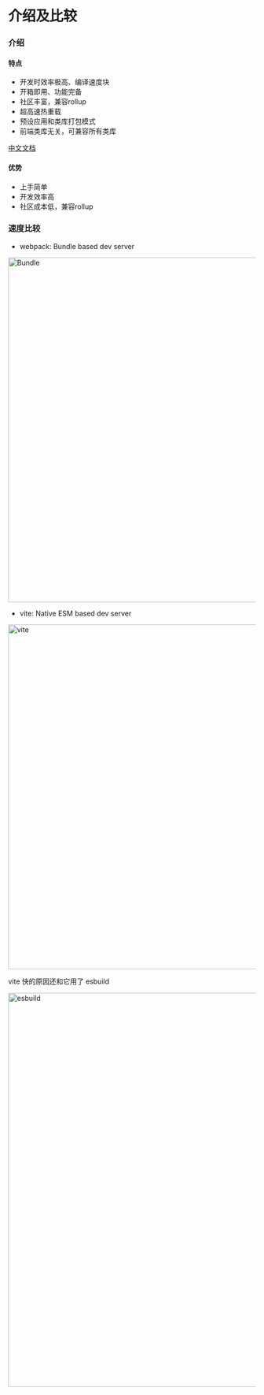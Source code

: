 # 介绍及比较

### 介绍

#### 特点
- 开发时效率极高、编译速度块
- 开箱即用、功能完备
- 社区丰富，兼容rollup
- 超高速热重载
- 预设应用和类库打包模式
- 前端类库无关，可兼容所有类库

[中文文档](https://cn.vitejs.dev/)

#### 优势
- 上手简单
- 开发效率高
- 社区成本低，兼容rollup

### 速度比较
- webpack: Bundle based dev server

<img :src="$withBase('/assets/vite-images/bundle.png')" alt="Bundle" width="700">


- vite: Native ESM based dev server

<img :src="$withBase('/assets/vite-images/vite.png')" alt="vite" width="700">

vite 快的原因还和它用了 esbuild

<img :src="$withBase('/assets/vite-images/esbuild.png')" alt="esbuild" width="800">



